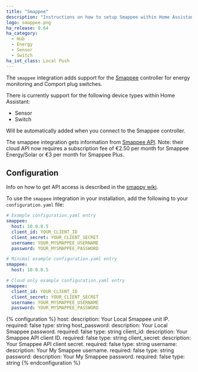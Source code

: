 ```yaml
---
title: "Smappee"
description: "Instructions on how to setup Smappee within Home Assistant."
logo: smappee.png
ha_release: 0.64
ha_category:
  - Hub
  - Energy
  - Sensor
  - Switch
ha_iot_class: Local Push
---
```


The `smappee` integration adds support for the [Smappee](https://www.smappee.com/) controller for energy monitoring and Comport plug switches.

There is currently support for the following device types within Home Assistant:

- Sensor
- Switch

Will be automatically added when you connect to the Smappee controller.

The smappee integration gets information from [Smappee API](https://smappee.atlassian.net/wiki/spaces/DEVAPI/overview). Note: their cloud API now requires a subscription fee of €2.50 per month for Smappee Energy/Solar or €3 per month for Smappee Plus.

## Configuration

Info on how to get API access is described in the [smappy wiki](https://github.com/EnergieID/smappy/wiki).

To use the `smappee` integration in your installation, add the following to your `configuration.yaml` file:

```yaml
# Example configuration.yaml entry
smappee:
  host: 10.0.0.5
  client_id: YOUR_CLIENT_ID
  client_secret: YOUR_CLIENT_SECRET
  username: YOUR_MYSMAPPEE_USERNAME
  password: YOUR_MYSMAPPEE_PASSWORD
```

```yaml
# Minimal example configuration.yaml entry
smappee:
  host: 10.0.0.5
```

```yaml
# Cloud only example configuration.yaml entry
smappee:
  client_id: YOUR_CLIENT_ID
  client_secret: YOUR_CLIENT_SECRET
  username: YOUR_MYSMAPPEE_USERNAME
  password: YOUR_MYSMAPPEE_PASSWORD
```

{% configuration %}
host:
  description: Your Local Smappee unit IP.
  required: false
  type: string
host_password:
  description: Your Local Smappee password.
  required: false
  type: string
client_id:
  description: Your Smappee API client ID.
  required: false
  type: string
client_secret:
  description: Your Smappee API client secret.
  required: false
  type: string
username:
  description: Your My Smappee username.
  required: false
  type: string
password:
  description: Your My Smappee password.
  required: false
  type: string
{% endconfiguration %}
